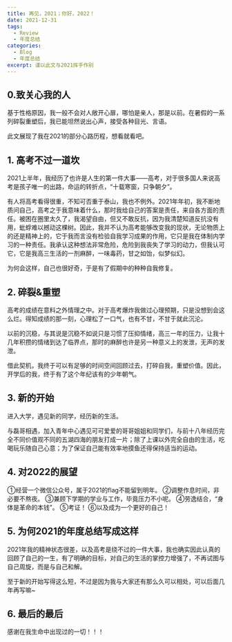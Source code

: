 ```yaml
---
title: 再见，2021；你好，2022！
date: 2021-12-31
tags:
  - Review
  - 年度总结
categories: 
  - Blog
  - 年度总结
excerpt: 谨以此文与2021挥手作别
---
```



## 0.致关心我的人

基于性格原因，我一般不会对人敞开心扉，哪怕是亲人，那是以前。在暑假的一系列碎裂重塑后，我已能坦然说出心声，接受各种目光、言语。

此文展现了我在2021的部分心路历程，想看就看吧。

## 1. 高考不过一道坎

2021上半年，我经历了也许是人生的第一件大事——高考，对于很多国人来说高考是孩子唯一的出路，命运的转折点，“十载寒窗，只争朝夕”。

有人将高考看得很重，不知可否重于泰山，我也不例外。2021年年初，我不断地质问自己，高考之于我意味着什么，那时我给自己的答案是责任，来自各方面的责任。被困在圈里太久了，我渴望自由，但又不敢反抗，因为我清楚知道反抗没有用，蚍蜉难以撼动这棵树。因此，我并不认为高考能够改变我的现状，无论物质上的还是精神上的，它于我而言没有检验自我学习成果的作用，它只是我在体制内学习的一种责任。我承认这种想法非常危险，危险到我丧失了学习的动力，但我认可它，它是我高三生活的一剂麻醉，一味毒药，甘之如饴，似梦似幻。

为何会这样，自己也很好奇，于是有了假期中的种种自我修复。

## 2. 碎裂&重塑

高考的成绩在意料之外情理之中。对于高考爆炸我做过心理预期，只是没想到会这么烂。得知成绩的那一刻，心理松了一口气，也有不甘，不甘于就此沉沦。

以前的沉稳，与其说是沉稳不如说只是习惯了压抑情绪，高三一年的压力，让我十几年积攒的情绪到达了临界点，那时的麻醉也许是另一种意义上的发泄，无声的发泄。

借此契机，我终于可以有足够的时间空间回顾过去，打碎自我，重塑价值。因此，开学后的我，终于有了这个年纪该有的少年朝气。

## 3. 新的开始

进入大学，遇见新的同学，经历新的生活。

与磊哥相遇，加入青年中心遇见可可爱爱的哥哥姐姐和同学们，与前十八年经历完全不同价值观不同的五湖四海的朋友打成一片；除了上课以外完全自由的生活，吃喝玩乐随自己心意；为了保证自己能有效率地摸鱼还得保持适当的运动。

## 4. 对2022的展望

①经营一个微信公众号，属于2021的flag不能留到明年。
②调整作息时间，非必要不熬夜。
③兼顾下学期的学业与工作，毕竟压力不小呢。
④劳逸结合，“身体是革命的本钱”。
⑤考证！
⑥以及成为一个更好的自己！

## 5. 为何2021的年度总结写成这样

2021年我的精神状态很差，以及高考是绕不过的一件大事，我也确实因此认真的回顾了自己的一生，有了明确的目标，对自己的生活的掌控力增强了，不再试图与自己周旋，而是与自己和解。

至于新的开始写得这么短，不过是因为我与大家还有那么久可以相处，可以后面几年再写嘛~

## 6. 最后的最后

感谢在我生命中出现过的一切！！！
